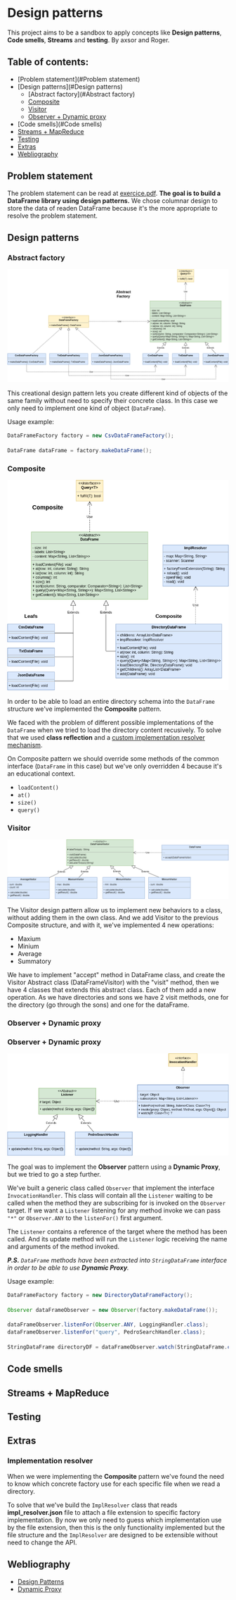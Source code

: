 # Design patterns
This project aims to be a sandbox to apply concepts like **Design patterns**, **Code smells**, **Streams** and
**testing**.
By axsor and Roger.

## Table of contents:
- [Problem statement](#Problem statement)
- [Design patterns](#Design patterns)
  - [Abstract factory](#Abstract factory)
  - [Composite](#Composite)
  - [Visitor](#Visitor)
  - [Observer + Dynamic proxy](#observer_dynamic_proxy)
- [Code smells](#Code smells)
- [Streams + MapReduce](#streams_mapreduce)
- [Testing](#Testing)
- [Extras](#Extras)
- [Webliography](#Webliography)

## Problem statement
The problem statement can be read at [exercice.pdf](docs/exercice.pdf).
**The goal is to build a DataFrame library using design patterns.**
We chose columnar design to store the data of readen DataFrame because it's the more appropriate to resolve the problem
statement.

## Design patterns
### Abstract factory
![](docs/img/abstract-factory.png)

This creational design pattern lets you create different kind of objects of the same family without need to specify
their concrete class. In this case we only need to implement one kind of object (`DataFrame`).

Usage example:
```java
DataFrameFactory factory = new CsvDataFrameFactory();

DataFrame dataFrame = factory.makeDataFrame();
```

### Composite
![](docs/img/composite.png)

In order to be able to load an entire directory schema into the `DataFrame` structure we've implemented the
**Composite** pattern.

We faced with the problem of different possible implementations of the `DataFrame` when we tried to load the directory
content recusively. To solve that we used **class reflection** and a
[custom implementation resolver mechanism](#impl_resolver).

On Composite pattern we should override some methods of the common interface (`DataFrame` in this case) but we've
only overridden 4 because it's an educational context.
- `loadContent()`
- `at()`
- `size()`
- `query()`

### Visitor
![](docs/img/visitor.png)

The Visitor design pattern allow us to implement new behaviors to a class, without adding them in the own class.
And we add Visitor to the previous Composite structure, and with it, we've implemented 4 new operations:
- Maxium
- Minium
- Average
- Summatory

We have to implement "accept" method in DataFrame class, and create the Visitor Abstract class (DataFrameVisitor) with the "visit" method, then we have 
4 classes that extends this abstract class. Each of them add a new operation. As we have directories and sons we have 2 visit methods, one for the directory (go through the sons) and one for the dataFrame.
### Observer + Dynamic proxy

### Observer + Dynamic proxy <a name="observer_dynamic_proxy"></a>
![](docs/img/observer_dynamic-proxy.png)

The goal was to implement the **Observer** pattern using a **Dynamic Proxy**, but we tried to go a step further.

We've built a generic class called `Observer` that implement the interface `InvocationHandler`.
This class will contain all the `Listener` waiting to be called when the method they are subscribing for
is invoked on the `Observer` target.
If we want a `Listener` listening for any method invoke we can pass `"*"` or `Observer.ANY` to the `listenFor()` first
argument.

The `Listener` contains a reference of the target where the method has been called.
And its update method will run the `Listener` logic receiving the name and arguments of the method invoked.

_**P.S.** `DataFrame` methods have been extracted into `StringDataFrame` interface in order to be able to use **Dynamic
Proxy**._

Usage example:
```java
DataFrameFactory factory = new DirectoryDataFrameFactory();

Observer dataFrameObserver = new Observer(factory.makeDataFrame());

dataFrameObserver.listenFor(Observer.ANY, LoggingHandler.class);
dataFrameObserver.listenFor("query", PedroSearchHandler.class);

StringDataFrame directoryDF = dataFrameObserver.watch(StringDataFrame.class);
```

## Code smells

## Streams + MapReduce <a name="streams_mapreduce"></a>

## Testing

## Extras
### Implementation resolver <a name="impl_resolver"></a>
When we were implementing the **Composite** pattern we've found the need to know which concrete factory use for each
specific file when we read a directory.

To solve that we've build the `ImplResolver` class that reads **impl_resolver.json** file to attach a file extension to
specific factory implementation. By now we only need to guess which implementation use by the file extension, then
this is the only functionality implemented but the file structure and the `ImplResolver` are designed to be extensible
without need to change the API.


## Webliography
- [Design Patterns](https://refactoring.guru/design-patterns/catalog)
- [Dynamic Proxy](https://youtu.be/T3VucYqdoRo)